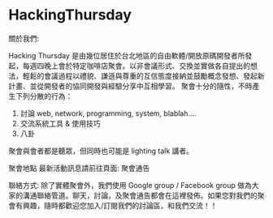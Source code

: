 # HackingThursday

關於我們:

Hacking Thursday 是由幾位居住於台北地區的自由軟體/開放原碼開發者所發起，每週四晚上會於特定咖啡店聚會。以非會議形式、交換並實做各自提出的想法，輕鬆的會議過程以禮貌、謙遜與尊重的互信態度接納並鼓勵概念發想、發起新計畫、並從開發者的協同開發與經驗分享中互相學習。
聚會十分的隨性，不時產生下列分散的行為：

1. 討論 web, network, programming, system, blablah….
2. 交流系統工具 & 使用技巧
3. 八卦

聚會與會者都是聽眾，但同時也可能是 lighting talk 講者。

聚會地點
最新活動訊息請前往頁面: 聚會通告

聯絡方式:
除了實體聚會外，我們使用 Google group / Facebook group 做為大家的溝通聯絡管道。聊天，討論，及聚會通告都會在這裡發佈。如果您對我們的聚會有興趣，隨時都歡迎您加入/訂閱我們的討論區，和我們交流！！
